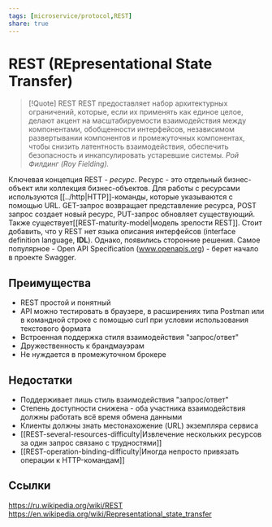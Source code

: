 ```yaml
---
tags: [microservice/protocol,REST]
share: true
---
```

# REST (REpresentational State Transfer)
> [!Quote] REST
> REST предоставляет набор архитектурных ограничений, которые, если их применять как единое целое, делают акцент на масштабируемости взаимодействия между компонентами, обобщенности интерфейсов, независимом развертывании компонентов и промежуточных компонентах, чтобы снизить латентность взаимодействия, обеспечить безопасность и инкапсулировать устаревшие системы. 
> *Рой Филдинг (Roy Fielding).*

Ключевая концепция REST - *ресурс*. Ресурс - это отдельный бизнес-объект или коллекция бизнес-объектов. Для работы с ресурсами используются [[../http|HTTP]]-команды, которые указываются с помощью URL. GET-запрос возвращает представление ресурса, POST запрос создает новый ресурс, PUT-запрос обновляет существующий.
Также существует[[REST-maturity-model|модель зрелости REST]].
 Стоит добавить, что у REST нет языка описания интерфейсов (interface definition language, **IDL**). Однако, появились сторонние решения. Самое популярное - Open API Specification (www.openapis.org) - берет начало в проекте Swagger.
 
 ## Преимущества
 + REST простой и понятный
 + API можно тестировать в браузере, в расширениях типа Postman или в командной строке с помощью curl при условии использования текстового формата
 + Встроенная поддержка стиля взаимодействия "запрос/ответ"
 + Дружественность к брандмауэрам
 + Не нуждается в промежуточном брокере
 
 ## Недостатки
 - Поддерживает лишь стиль взаимодействия "запрос/ответ"
 - Степень доступности снижена - оба участника взаимодействия должны работать всё время обмена данными
 - Клиенты должны знать местонахожение (URL) экземпляра сервиса
 - [[REST-several-resources-difficulty|Извлечение нескольких ресурсов за один запрос связано с трудностями]]
 - [[REST-operation-binding-difficulty|Иногда непросто привязать операции к HTTP-командам]]

 
## Ссылки
https://ru.wikipedia.org/wiki/REST
https://en.wikipedia.org/wiki/Representational_state_transfer
